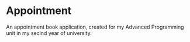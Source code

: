 # Appointment
An appointment book application, created for my Advanced Programming unit in my secind year of university.
